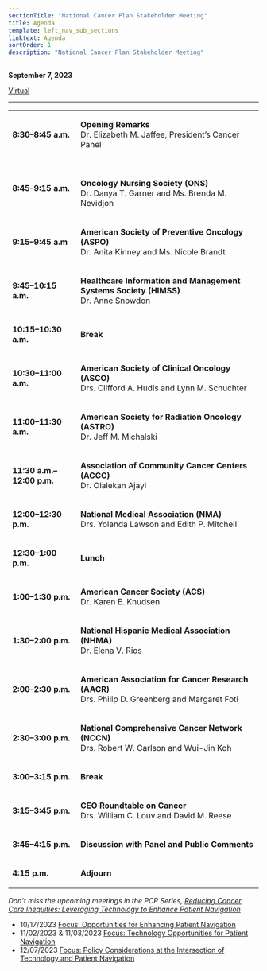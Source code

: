 ```yaml
---
sectionTitle: "National Cancer Plan Stakeholder Meeting"
title: Agenda
template: left_nav_sub_sections
linktext: Agenda
sortOrder: 1
description: "National Cancer Plan Stakeholder Meeting"
---
```


**September 7, 2023**

[Virtual](https://nci.rev.vbrick.com/#/webcasts/presidentscancerpanel)

<hr />

<table class="agenda-table">
<tbody>
<tr><td>

**8:30–8:45 a.m.**

</td>
<td>

**Opening Remarks** \
Dr. Elizabeth M. Jaffee, President’s Cancer Panel

</td>
</tr><tr><td>

**8:45–9:15 a.m.**
</td>
<td>&nbsp;

**Oncology Nursing Society (ONS)** \
Dr. Danya T. Garner and Ms. Brenda M. Nevidjon
</td>
</tr><tr><td>

**9:15–9:45 a.m**

</td>
<td>

**American Society of Preventive Oncology (ASPO)** \
Dr. Anita Kinney and Ms. Nicole Brandt

</td>
</tr><tr><td>

**9:45–10:15 a.m.**
</td>
<td>

**Healthcare Information and Management Systems Society (HIMSS)** \
Dr. Anne Snowdon
</td>
</tr><tr><td>

**10:15–10:30 a.m.**

</td>
<td>

**Break**
</td>
</tr><tr><td>

**10:30–11:00 a.m.**

</td>
<td>

**American Society of Clinical Oncology (ASCO)** \
Drs. Clifford A. Hudis and Lynn M. Schuchter
</td>
</tr><tr><td>

**11:00–11:30 a.m.**
</td>
<td>

**American Society for Radiation Oncology (ASTRO)** \
Dr. Jeff M. Michalski
</td>
</tr><tr><td>

**11:30 a.m.–12:00 p.m.**
</td>
<td>

**Association of Community Cancer Centers (ACCC)** \
Dr. Olalekan Ajayi
</td>
</tr><tr><td>

**12:00–12:30 p.m.**
</td>
<td>

**National Medical Association (NMA)** \
Drs. Yolanda Lawson and Edith P. Mitchell
</td>
</tr><tr><td>

**12:30–1:00 p.m.**
</td>
<td>

**Lunch**
</td>
</tr><tr><td>

**1:00–1:30 p.m.**
</td>
<td>

**American Cancer Society (ACS)** \
Dr. Karen E. Knudsen
</td>
</tr><tr><td>

**1:30–2:00 p.m.**
</td>
<td>

**National Hispanic Medical Association (NHMA)** \
Dr. Elena V. Rios
</td>
</tr><tr><td>

**2:00–2:30 p.m.**
</td>
<td>

**American Association for Cancer Research (AACR)** \
Drs. Philip D. Greenberg and Margaret Foti
</td>
</tr><tr><td>

**2:30–3:00 p.m.**
</td>
<td>

**National Comprehensive Cancer Network (NCCN)** \
Drs. Robert W. Carlson and Wui-Jin Koh
</td>
</tr><tr><td>

**3:00–3:15 p.m.**
</td>
<td>

**Break**
</td>
</tr><tr><td>

**3:15–3:45 p.m.**
</td>
<td>

**CEO Roundtable on Cancer** \
Drs. William C. Louv and David M. Reese
</td>
</tr><tr><td>

**3:45–4:15 p.m.**
</td>
<td>

**Discussion with Panel and Public Comments**
</td>
</tr><tr><td>

**4:15 p.m.**
</td>
<td>

**Adjourn**

</td>
</tr></tbody></table>

*Don’t miss the upcoming meetings in the PCP Series, [Reducing Cancer Care Inequities: Leveraging Technology to Enhance Patient Navigation](/reports/2023/inequities/)*
-	10/17/2023 [Focus: Opportunities for Enhancing Patient Navigation](/reports/2023/opportunities-enhancing-navigation/)
-	11/02/2023 & 11/03/2023 [Focus: Technology Opportunities for Patient Navigation](/reports/2023/technology-opportunities/)
-	12/07/2023 [Focus: Policy Considerations at the Intersection of Technology and Patient Navigation](/reports/2023/policy-considerations/)
